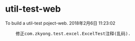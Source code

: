# util-test-web
To build a util-test poject-web.
2018年2月6日 11:23:02<br/>
<pre>    修正com.zkyong.test.excel.ExcelTest注释(乱码).</pre><br/>
